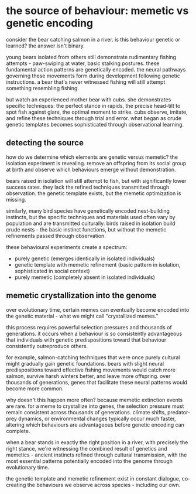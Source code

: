 # the source of behaviour: memetic vs genetic encoding
consider the bear catching salmon in a river. is this behaviour genetic or learned? the answer isn't binary.

young bears isolated from others still demonstrate rudimentary fishing attempts - paw-swiping at water, basic stalking postures. these fundamental action patterns are genetically encoded. the neural pathways governing these movements form during development following genetic instructions. a bear that's never witnessed fishing will still attempt something resembling fishing.

but watch an experienced mother bear with cubs. she demonstrates specific techniques: the perfect stance in rapids, the precise head-tilt to spot fish against glare, the optimal moment to strike. cubs observe, imitate, and refine these techniques through trial and error. what began as crude genetic templates becomes sophisticated through observational learning.

## detecting the source

how do we determine which elements are genetic versus memetic? the isolation experiment is revealing. remove an offspring from its social group at birth and observe which behaviours emerge without demonstration.

bears raised in isolation will still attempt to fish, but with significantly lower success rates. they lack the refined techniques transmitted through observation. the genetic template exists, but the memetic optimization is missing.

similarly, many bird species have genetically encoded nest-building instincts, but the specific techniques and materials used often vary by population and are transmitted culturally. birds raised in isolation build crude nests - the basic instinct functions, but without the memetic refinements passed through observation.

these behavioural experiments create a spectrum:

- purely genetic (emerges identically in isolated individuals)
- genetic template with memetic refinement (basic pattern in isolation, sophisticated in social context)
- purely memetic (completely absent in isolated individuals)

## memetic crystallization into the genome

over evolutionary time, certain memes can eventually become encoded into the genetic material - what we might call "crystallized memes."

this process requires powerful selection pressures and thousands of generations. it occurs when a behaviour is so consistently advantageous that individuals with genetic predispositions toward that behaviour consistently outreproduce others.

for example, salmon-catching techniques that were once purely cultural might gradually gain genetic foundations. bears with slight neural predispositions toward effective fishing movements would catch more salmon, survive harsh winters better, and leave more offspring. over thousands of generations, genes that facilitate these neural patterns would become more common.

why doesn't this happen more often? because memetic extinction events are rare. for a meme to crystallize into genes, the selection pressure must remain consistent across thousands of generations. climate shifts, predator-prey dynamics, or environmental changes typically occur much faster, altering which behaviours are advantageous before genetic encoding can complete.

when a bear stands in exactly the right position in a river, with precisely the right stance, we're witnessing the combined result of genetics and memetics - ancient instincts refined through cultural transmission, with the most essential patterns potentially encoded into the genome through evolutionary time.

the genetic template and memetic refinement exist in constant dialogue, co-creating the behaviours we observe across species - including our own.